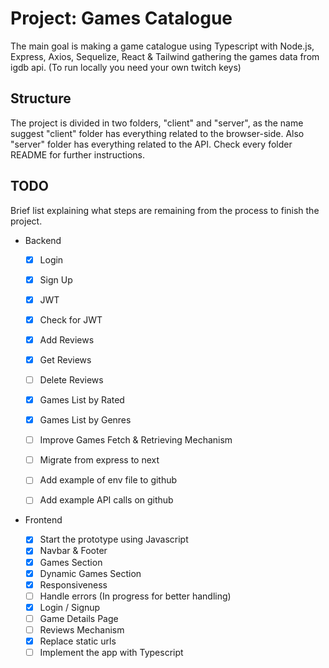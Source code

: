 # Project: Games Catalogue

The main goal is making a game catalogue using Typescript with Node.js, Express, Axios, Sequelize, React & Tailwind gathering the games data from igdb api. (To run locally you need your own twitch keys)

## Structure

The project is divided in two folders, "client" and "server", as the name suggest "client" folder has everything related to the browser-side. Also "server" folder has everything related to the API. Check every folder README for further instructions.

## TODO

Brief list explaining what steps are remaining from the process to finish the project.

- Backend

	- [x] Login
	- [X] Sign Up
	- [X] JWT 
	- [X] Check for JWT
	- [X] Add Reviews
	- [X] Get Reviews
	- [ ] Delete Reviews
	- [X] Games List by Rated
	- [X] Games List by Genres
	- [ ] Improve Games Fetch & Retrieving Mechanism
	- [ ] Migrate from express to next
	- [ ] Add example of env file to github
	- [ ] Add example API calls on github


- Frontend

	- [X] Start the prototype using Javascript
	- [X] Navbar & Footer
	- [X] Games Section
	- [X] Dynamic Games Section
	- [X] Responsiveness
	- [ ] Handle errors (In progress for better handling)
	- [X] Login / Signup
	- [ ] Game Details Page
	- [ ] Reviews Mechanism
	- [X] Replace static urls
	- [ ] Implement the app with Typescript

